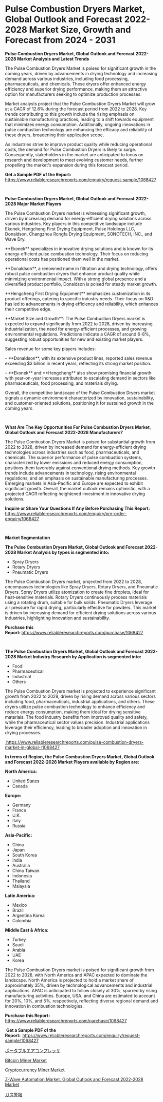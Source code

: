 <p><h1>Pulse Combustion Dryers Market, Global Outlook and Forecast 2022-2028 Market Size, Growth and Forecast from 2024 - 2031</h1></p><p><strong>Pulse Combustion Dryers Market, Global Outlook and Forecast 2022-2028 Market Analysis and Latest Trends</strong></p>
<p><p>The Pulse Combustion Dryers Market is poised for significant growth in the coming years, driven by advancements in drying technology and increasing demand across various industries, including food processing, pharmaceuticals, and chemicals. These dryers offer enhanced energy efficiency and superior drying performance, making them an attractive option for manufacturers seeking to optimize production processes.</p><p>Market analysts project that the Pulse Combustion Dryers Market will grow at a CAGR of 12.6% during the forecast period from 2022 to 2028. Key trends contributing to this growth include the rising emphasis on sustainable manufacturing practices, leading to a shift towards equipment that minimizes energy consumption. Additionally, ongoing innovations in pulse combustion technology are enhancing the efficacy and reliability of these dryers, broadening their application scope.</p><p>As industries strive to improve product quality while reducing operational costs, the demand for Pulse Combustion Dryers is likely to surge. Consequently, stakeholders in the market are anticipated to focus on research and development to meet evolving customer needs, further propelling the market's expansion during this forecast period.</p></p>
<p><strong>Get a Sample PDF of the Report:&nbsp;</strong> <a href="https://www.reliableresearchreports.com/enquiry/request-sample/1068427">https://www.reliableresearchreports.com/enquiry/request-sample/1068427</a></p>
<p>&nbsp;</p>
<p><strong>Pulse Combustion Dryers Market, Global Outlook and Forecast 2022-2028 Major Market Players</strong></p>
<p><p>The Pulse Combustion Dryers market is witnessing significant growth, driven by increasing demand for energy-efficient drying solutions across various industries. Key players in this competitive landscape include Ekonek, Hengcheng First Drying Equipment, Pulse Holdings LLC, Donaldson, Changzhou Rongfa Drying Equipment, SONOTECH, INC., and Wave Dry.</p><p>**Ekonek** specializes in innovative drying solutions and is known for its energy-efficient pulse combustion technology. Their focus on reducing operational costs has positioned them well in the market.</p><p>**Donaldson**, a renowned name in filtration and drying technology, offers robust pulse combustion dryers that enhance product quality while minimizing environmental impact. With a strong global presence and a diversified product portfolio, Donaldson is poised for steady market growth.</p><p>**Hengcheng First Drying Equipment** emphasizes customization in its product offerings, catering to specific industry needs. Their focus on R&D has led to advancements in drying efficiency and reliability, which enhances their competitive edge.</p><p>**Market Size and Growth**: The Pulse Combustion Dryers market is expected to expand significantly from 2022 to 2028, driven by increasing industrialization, the need for energy-efficient processes, and growing environmental regulations. Predictions indicate a CAGR of around 6-8%, suggesting robust opportunities for new and existing market players.</p><p>Sales revenue for some key players includes:</p><p>- **Donaldson**, with its extensive product lines, reported sales revenue exceeding $3 billion in recent years, reflecting its strong market position.</p><p>- **Ekonek** and **Hengcheng** also show promising financial growth with year-on-year increases attributed to escalating demand in sectors like pharmaceuticals, food processing, and materials drying.</p><p>Overall, the competitive landscape of the Pulse Combustion Dryers market signals a dynamic environment characterized by innovation, sustainability, and customer-oriented solutions, positioning it for sustained growth in the coming years.</p></p>
<p>&nbsp;</p>
<p><strong>What Are The Key Opportunities For Pulse Combustion Dryers Market, Global Outlook and Forecast 2022-2028 Manufacturers?</strong></p>
<p><p>The Pulse Combustion Dryers Market is poised for substantial growth from 2022 to 2028, driven by increased demand for energy-efficient drying technologies across industries such as food, pharmaceuticals, and chemicals. The superior performance of pulse combustion systems, characterized by lower emissions and reduced energy consumption, positions them favorably against conventional drying methods. Key growth trends include advancements in technology, rising environmental regulations, and an emphasis on sustainable manufacturing processes. Emerging markets in Asia-Pacific and Europe are expected to exhibit significant growth. Overall, the market outlook remains optimistic, with a projected CAGR reflecting heightened investment in innovative drying solutions.</p></p>
<p><strong>Inquire or Share Your Questions If Any Before Purchasing This Report:</strong> <a href="https://www.reliableresearchreports.com/enquiry/pre-order-enquiry/1068427">https://www.reliableresearchreports.com/enquiry/pre-order-enquiry/1068427</a></p>
<p>&nbsp;</p>
<p><strong>Market Segmentation</strong></p>
<p><strong>The Pulse Combustion Dryers Market, Global Outlook and Forecast 2022-2028 Market Analysis by types is segmented into:</strong></p>
<p><ul><li>Spray Dryers</li><li>Rotary Dryers</li><li>Pneumatic Dryers</li></ul></p>
<p><p>The Pulse Combustion Dryers market, projected from 2022 to 2028, encompasses technologies like Spray Dryers, Rotary Dryers, and Pneumatic Dryers. Spray Dryers utilize atomization to create fine droplets, ideal for heat-sensitive materials. Rotary Dryers continuously process materials using a rotating drum, suitable for bulk solids. Pneumatic Dryers leverage air pressure for rapid drying, particularly effective for powders. This market is driven by increasing demand for efficient drying solutions across various industries, highlighting innovation and sustainability.</p></p>
<p><strong>Purchase this Report:&nbsp;</strong><a href="https://www.reliableresearchreports.com/purchase/1068427">https://www.reliableresearchreports.com/purchase/1068427</a></p>
<p>&nbsp;</p>
<p><strong>The Pulse Combustion Dryers Market, Global Outlook and Forecast 2022-2028 Market Industry Research by Application is segmented into:</strong></p>
<p><ul><li>Food</li><li>Pharmaceutical</li><li>Industrial</li><li>Others</li></ul></p>
<p><p>The Pulse Combustion Dryers market is projected to experience significant growth from 2022 to 2028, driven by rising demand across various sectors including food, pharmaceuticals, industrial applications, and others. These dryers utilize pulse combustion technology to enhance efficiency and reduce energy consumption, making them ideal for drying sensitive materials. The food industry benefits from improved quality and safety, while the pharmaceutical sector values precision. Industrial applications leverage their efficiency, leading to broader adoption and innovation in drying processes.</p></p>
<p><a href="https://www.reliableresearchreports.com/pulse-combustion-dryers-market-in-global-r1068427">&nbsp;https://www.reliableresearchreports.com/pulse-combustion-dryers-market-in-global-r1068427</a></p>
<p><strong>In terms of Region, the Pulse Combustion Dryers Market, Global Outlook and Forecast 2022-2028 Market Players available by Region are:</strong></p>
<p>
    <p> <strong> North America: </strong>
        <ul>
            <li>United States</li>
            <li>Canada</li>
        </ul>
        </p> 
    <p> <strong> Europe: </strong>
        <ul>
            <li>Germany</li>
            <li>France</li>
            <li>U.K.</li>
            <li>Italy</li>
            <li>Russia</li>
        </ul>
        </p> 
    <p> <strong> Asia-Pacific: </strong>
        <ul>
            <li>China</li>
            <li>Japan</li>
            <li>South Korea</li>
            <li>India</li>
            <li>Australia</li>
            <li>China Taiwan</li>
            <li>Indonesia</li>
            <li>Thailand</li>
            <li>Malaysia</li>
        </ul>
        </p> 
    <p> <strong> Latin America: </strong>
        <ul>
            <li>Mexico</li>
            <li>Brazil</li>
            <li>Argentina Korea</li>
            <li>Colombia</li>
        </ul>
        </p> 
    <p> <strong> Middle East & Africa: </strong>
        <ul>
            <li>Turkey</li>
            <li>Saudi</li>
            <li>Arabia</li>
            <li>UAE</li>
            <li>Korea</li>
        </ul>
    </p>
    </p>
<p><p>The Pulse Combustion Dryers market is poised for significant growth from 2022 to 2028, with North America and APAC expected to dominate the landscape. North America is projected to hold a market share of approximately 35%, driven by technological advancements and industrial applications. APAC is anticipated to follow closely at 30%, spurred by rising manufacturing activities. Europe, USA, and China are estimated to account for 20%, 10%, and 5%, respectively, reflecting diverse regional demand and innovation in combustion technologies.</p></p>
<p><strong>Purchase this Report: </strong><a href="https://www.reliableresearchreports.com/purchase/1068427">https://www.reliableresearchreports.com/purchase/1068427</a></p>
<p>&nbsp;<strong>Get a Sample PDF of the Report:&nbsp;&nbsp;</strong><a href="https://www.reliableresearchreports.com/enquiry/request-sample/1068427">https://www.reliableresearchreports.com/enquiry/request-sample/1068427</a></p>
<p><strong></strong></p>
<p><p><a href="https://medium.com/@drfg4t/%E9%9D%A9%E6%96%B0%E3%81%AE%E6%9C%AA%E6%9D%A5-%E3%82%B0%E3%83%AD%E3%83%BC%E3%83%90%E3%83%AB%E3%83%9D%E3%83%BC%E3%82%BF%E3%83%96%E3%83%AB%E3%82%A8%E3%82%A2%E3%82%B3%E3%83%B3%E3%83%97%E3%83%AC%E3%83%83%E3%82%B5%E3%83%BC%E5%B8%82%E5%A0%B4%E3%81%AE%E6%88%90%E9%95%B7%E3%81%A8%E6%A9%9F%E4%BC%9A-2024-2031-42f63a5d3709">ポータブルエアコンプレッサ</a></p><p><a href="https://medium.com/@tavaresauer/bitcoin-miner-market-size-share-analysis-growth-trends-forecast-2024-2031-32aefde22443">Bitcoin Miner Market</a></p><p><a href="https://medium.com/@tavaresauer/cryptocurrency-miner-market-size-growth-and-industry-analysis-by-market-segmentation-and-regional-c8dfc2a9f4cc">Cryptocurrency Miner Market</a></p><p><a href="https://github.com/santosh758595/Market-Research-Report-List-6/blob/main/z-wave-automation-market-global-outlook-and-forecast-2022-2028-market.md">Z-Wave Automation Market, Global Outlook and Forecast 2022-2028 Market</a></p><p><a href="https://medium.com/@durgin521/%E3%82%B0%E3%83%AD%E3%83%BC%E3%83%90%E3%83%AB%E3%82%AC%E3%82%B9%E8%AD%A6%E5%A0%B1%E5%B8%82%E5%A0%B4%E3%83%88%E3%83%AC%E3%83%B3%E3%83%89-2024%E5%B9%B4-2031%E5%B9%B4-%E3%81%AB%E9%96%A2%E3%81%99%E3%82%8B%E6%88%A6%E7%95%A5%E7%9A%84%E6%B4%9E%E5%AF%9F-174%E3%83%9A%E3%83%BC%E3%82%B8%E3%81%A7%E7%B6%B2%E7%BE%85%E3%81%95%E3%82%8C%E3%81%A6%E3%81%84%E3%81%BE%E3%81%99-1507bdd80a28">ガス警報</a></p></p>